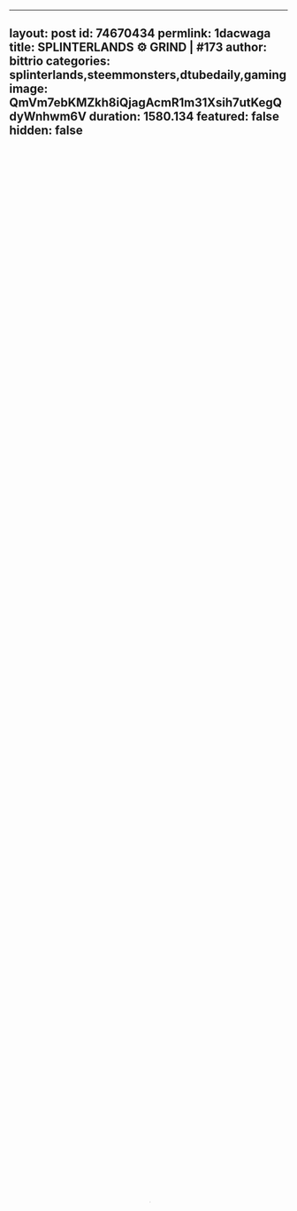
---
layout: post
id: 74670434
permlink: 1dacwaga
title:  SPLINTERLANDS ⚙️ GRIND | #173
author: bittrio
categories: splinterlands,steemmonsters,dtubedaily,gaming
image: QmVm7ebKMZkh8iQjagAcmR1m31Xsih7utKegQdyWnhwm6V
duration: 1580.134
featured: false
hidden: false
---
    
<video poster="https://snap1.d.tube/ipfs/QmVm7ebKMZkh8iQjagAcmR1m31Xsih7utKegQdyWnhwm6V" autoplay="" id="player_html5_api" class="vjs-tech" style="width: 100%; height: 100%;" tabindex="-1" src="https://video.dtube.top/ipfs/QmPA5kaDEbRKpNa4VZQFe2YCht4dsG6kyTXBXjPQEiVYeY"></video>

https://youtu.be/soW3wWHJcaM

<center><h1>SPLINTERLANDS RANKED - SEASON 13</h1>

<a href="https://steemmonsters.com?ref=bittrio"><img src="https://steemitimages.com/0x0/https://i.imgur.com/SK2xDDO.gif"/></a>

<b>Jason Trio</b> #bittrio

Streaming Daily Monday - Friday

🤔Learn about Bitcoin: http://bittrio.com

Set goals, stick to them, no excuses - Complain later.

<b>My commitments</b>

1.1 video/post Monday-Friday Bittrio
Started 10/4/2018

2.100 push ups, 100 sit ups, 100 body-weight squats Everyday
Started 2/5/2019

3.Wim Hof breathing Everyday
Started 3/11/2019

4.Read kids book at bedtime Everyday
Started 4/1/2019

5.Invest Every Month
Started September 2017

…and more to come. Gaining everyday.


🔔<b>Follow me</b>🔔

📢Steemit: https://steemit.com/@bittrio 

📢Twitter: https://twitter.com/bittrio

📢Gab: https://gab.com/bittrio

📢Vimm: https://www.vimm.tv/@bittrio 


🤑<b>Support my work</b>🤑

💰Bitbacker: https://bitbacker.io/user/bittrio

💰BitPatron: https://bitpatron.co/jasontrio.id.blockstack 

💖<b>BTC: 34pZCmsmEQVv9sdiMmFrJUDSE6cENFjn8x</b>💖


<center><a href="https://steemmonsters.com?ref=bittrio"><img src="https://steemitimages.com/0x0/https://i.imgur.com/hecHme2.gif"/></a></center><center>


#steemmonsters #vimm #vimmtv #dtube #dtubedaily #gaming #streamersunite #life
#bitcoin #steem #steemit #crypto #cryptocurrency #money #blockchain #love #funny #art #mindset #blog #splinterlands

#health #family #bitcoin 👈In that order.

<b>Thank you for watching and supporting the stream!</b>

Later! 👋<center>